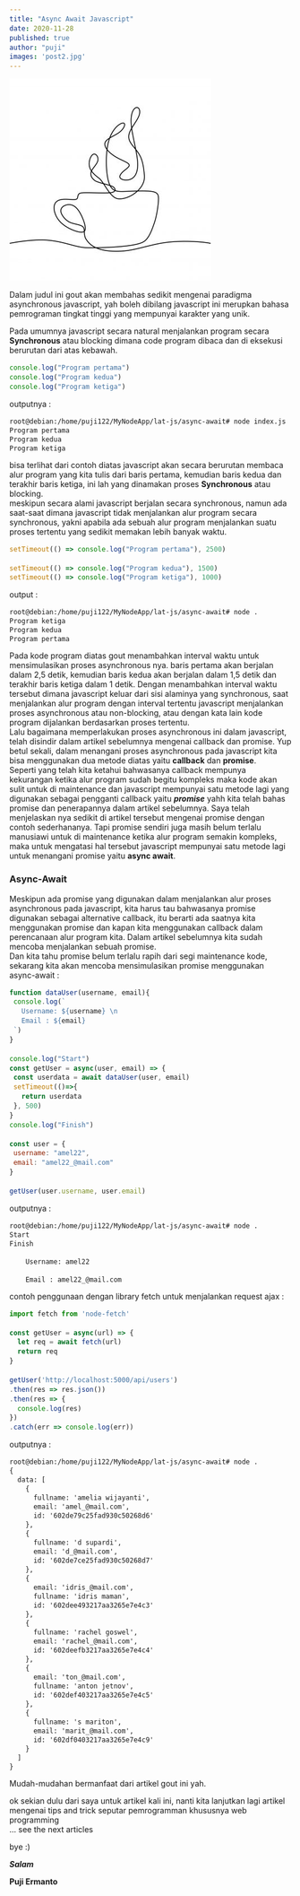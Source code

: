 ```yaml
---
title: "Async Await Javascript"
date: 2020-11-28
published: true
author: "puji"
images: 'post2.jpg'
---  
```


![ajax](./coffee.jpg)  

Dalam judul ini gout akan membahas sedikit mengenai paradigma asynchronous javascript, yah boleh dibilang javascript ini merupkan bahasa pemrograman tingkat tinggi yang mempunyai karakter yang unik.  

Pada umumnya javascript secara natural menjalankan program secara **Synchronous** atau blocking dimana code program dibaca dan di eksekusi berurutan dari atas kebawah.  

```javascript
console.log("Program pertama")
console.log("Program kedua")
console.log("Program ketiga")
```  
outputnya :  
```shell
root@debian:/home/puji122/MyNodeApp/lat-js/async-await# node index.js
Program pertama
Program kedua
Program ketiga
```  
bisa terlihat dari contoh diatas javascript akan secara berurutan membaca alur program yang kita tulis dari baris pertama, kemudian baris kedua dan terakhir baris ketiga, ini lah yang dinamakan proses **Synchronous** atau blocking.  
meskipun secara alami javascript berjalan secara synchronous, namun ada saat-saat dimana javascript tidak menjalankan alur program secara synchronous, yakni apabila ada sebuah alur program menjalankan suatu proses tertentu yang sedikit memakan lebih banyak waktu.  

```javascript
setTimeout(() => console.log("Program pertama"), 2500)

setTimeout(() => console.log("Program kedua"), 1500)
setTimeout(() => console.log("Program ketiga"), 1000)
```  

output :  

```shell
root@debian:/home/puji122/MyNodeApp/lat-js/async-await# node .
Program ketiga
Program kedua
Program pertama
```  
Pada kode program diatas gout menambahkan interval waktu untuk mensimulasikan proses asynchronous nya. baris pertama akan berjalan dalam 2,5 detik, kemudian baris kedua akan berjalan dalam 1,5 detik dan terakhir baris ketiga dalam 1 detik. Dengan menambahkan interval waktu tersebut dimana javascript keluar dari sisi alaminya yang synchronous, saat menjalankan alur program dengan interval tertentu javascript menjalankan proses asynchronous atau non-blocking, atau dengan kata lain kode program dijalankan berdasarkan proses tertentu.  
Lalu bagaimana memperlakukan proses asynchronous ini dalam javascript, telah disindir dalam artikel sebelumnya mengenai callback dan promise. Yup betul sekali, dalam menangani proses asynchronous pada javascript kita bisa menggunakan dua metode diatas yaitu **callback** dan **promise**.  
Seperti yang telah kita ketahui bahwasanya callback mempunya kekurangan ketika alur program sudah begitu kompleks maka kode akan sulit untuk di maintenance dan javascript mempunyai satu metode lagi yang digunakan sebagai pengganti callback yaitu ***promise*** yahh kita telah bahas promise dan penerapannya dalam artikel sebelumnya. Saya telah menjelaskan nya sedikit di artikel tersebut mengenai promise dengan contoh sederhananya. Tapi promise sendiri juga masih belum terlalu manusiawi untuk di maintenance ketika alur program semakin kompleks, maka untuk mengatasi hal tersebut javascript mempunyai satu metode lagi untuk menangani promise yaitu **async await**.  

### Async-Await  
Meskipun ada promise yang digunakan dalam menjalankan alur proses asynchronous pada javascript, kita harus tau bahwasanya promise digunakan sebagai alternative callback, itu berarti ada saatnya kita menggunakan promise dan kapan kita menggunakan callback dalam perencanaan alur program kita. Dalam artikel sebelumnya kita sudah mencoba menjalankan sebuah promise.  
Dan kita tahu promise belum terlalu rapih dari segi maintenance kode, sekarang kita akan mencoba mensimulasikan promise menggunakan async-await :  

 ```javascript
function dataUser(username, email){
  console.log(`
    Username: ${username} \n
    Email : ${email}
  `)
}

console.log("Start")
const getUser = async(user, email) => {
  const userdata = await dataUser(user, email)
  setTimeout(()=>{
    return userdata
  }, 500)
}
console.log("Finish")

const user = {
  username: "amel22", 
  email: "amel22_@mail.com"
} 

getUser(user.username, user.email)
 ```
outputnya :  

```shell
root@debian:/home/puji122/MyNodeApp/lat-js/async-await# node .
Start
Finish

    Username: amel22 

    Email : amel22_@mail.com
```  

contoh penggunaan dengan library fetch untuk menjalankan request ajax :  

```javascript
import fetch from 'node-fetch'

const getUser = async(url) => {
  let req = await fetch(url)
  return req
}

getUser('http://localhost:5000/api/users')
.then(res => res.json())
.then(res => {
  console.log(res)
})
.catch(err => console.log(err))
```  
outputnya :  
```shell
root@debian:/home/puji122/MyNodeApp/lat-js/async-await# node .
{
  data: [
    {
      fullname: 'amelia wijayanti',
      email: 'amel_@mail.com',
      id: '602de79c25fad930c50268d6'
    },
    {
      fullname: 'd supardi',
      email: 'd_@mail.com',
      id: '602de7ce25fad930c50268d7'
    },
    {
      email: 'idris_@mail.com',
      fullname: 'idris maman',
      id: '602dee493217aa3265e7e4c3'
    },
    {
      fullname: 'rachel goswel',
      email: 'rachel_@mail.com',
      id: '602deefb3217aa3265e7e4c4'
    },
    {
      email: 'ton_@mail.com',
      fullname: 'anton jetnov',
      id: '602def403217aa3265e7e4c5'
    },
    {
      fullname: 's mariton',
      email: 'marit_@mail.com',
      id: '602df0403217aa3265e7e4c9'
    }
  ]
}
```  

Mudah-mudahan bermanfaat dari artikel gout ini yah.

ok sekian dulu dari saya untuk artikel kali ini, nanti kita lanjutkan lagi artikel mengenai tips and trick seputar pemrogramman khususnya web programming  
... see the next articles 

bye :) 


***Salam***

**Puji Ermanto**